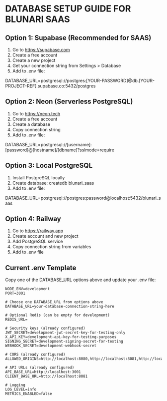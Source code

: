 # DATABASE SETUP GUIDE FOR BLUNARI SAAS

## Option 1: Supabase (Recommended for SAAS)
1. Go to https://supabase.com
2. Create a free account
3. Create a new project
4. Get your connection string from Settings > Database
5. Add to .env file:

DATABASE_URL=postgresql://postgres:[YOUR-PASSWORD]@db.[YOUR-PROJECT-REF].supabase.co:5432/postgres

## Option 2: Neon (Serverless PostgreSQL)
1. Go to https://neon.tech
2. Create a free account
3. Create a database
4. Copy connection string
5. Add to .env file:

DATABASE_URL=postgresql://[username]:[password]@[hostname]/[dbname]?sslmode=require

## Option 3: Local PostgreSQL
1. Install PostgreSQL locally
2. Create database: createdb blunari_saas
3. Add to .env file:

DATABASE_URL=postgresql://postgres:password@localhost:5432/blunari_saas

## Option 4: Railway
1. Go to https://railway.app
2. Create account and new project
3. Add PostgreSQL service
4. Copy connection string from variables
5. Add to .env file

## Current .env Template
Copy one of the DATABASE_URL options above and update your .env file:

```env
NODE_ENV=development
PORT=3001

# Choose one DATABASE_URL from options above
DATABASE_URL=your-database-connection-string-here

# Optional Redis (can be empty for development)
REDIS_URL=

# Security keys (already configured)
JWT_SECRET=development-jwt-secret-key-for-testing-only
X_API_KEY=development-api-key-for-testing-purposes
SIGNING_SECRET=development-signing-secret-for-testing
WEBHOOK_SECRET=development-webhook-secret

# CORS (already configured)
ALLOWED_ORIGINS=http://localhost:8080,http://localhost:8081,http://localhost:3001

# API URLs (already configured)
API_BASE_URL=http://localhost:3001
CLIENT_BASE_URL=http://localhost:8081

# Logging
LOG_LEVEL=info
METRICS_ENABLED=false
```
